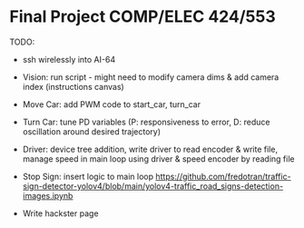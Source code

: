 # Final Project COMP/ELEC 424/553

TODO: 
- ssh wirelessly into AI-64
- Vision: run script - might need to modify camera dims & add camera index (instructions canvas)
- Move Car: add PWM code to start_car, turn_car
- Turn Car: tune PD variables (P: responsiveness to error, D: reduce oscillation around desired trajectory)

- Driver: device tree addition, write driver to read encoder & write file, manage speed in main loop using driver & speed encoder by reading file

- Stop Sign: insert logic to main loop https://github.com/fredotran/traffic-sign-detector-yolov4/blob/main/yolov4-traffic_road_signs-detection-images.ipynb

- Write hackster page

